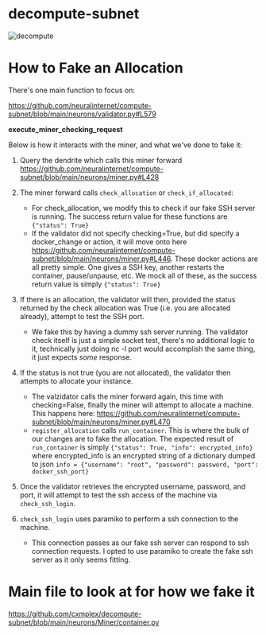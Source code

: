 # decompute-subnet

![decompute](https://media.discordapp.net/attachments/1239310439641387068/1305620071871418389/telechargement.jpeg?ex=6742da32&is=674188b2&hm=afd85aaf21a43008e9c1699b0f8131fbd1ae55c32fb3104e330ecd470c23043f&=&format=webp&width=824&height=877)

# How to Fake an Allocation

There's one main function to focus on:

https://github.com/neuralinternet/compute-subnet/blob/main/neurons/validator.py#L579

**execute_miner_checking_request**

Below is how it interacts with the miner, and what we've done to fake it:

1. Query the dendrite which calls this miner forward https://github.com/neuralinternet/compute-subnet/blob/main/neurons/miner.py#L428

2. The miner forward calls `check_allocation` or `check_if_allocated`:
   - For check_allocation, we modify this to check if our fake SSH server is running. The success return value for these functions are `{"status": True}`
   - If the validator did not specify checking=True, but did specify a docker_change or action, it will move onto here https://github.com/neuralinternet/compute-subnet/blob/main/neurons/miner.py#L446. These docker actions are all pretty simple. One gives a SSH key, another restarts the container, pause/unpause, etc. We mock all of these, as the success return value is simply `{"status": True}`

3. If there is an allocation, the validator will then, provided the status returned by the check allocation was True (i.e. you are allocated already), attempt to test the SSH port.

   - We fake this by having a dummy ssh server running. The validator check itself is just a simple socket test, there's no additional logic to it, technically just doing nc -l port would accomplish the same thing, it just expects _some_ response.

4. If the status is not true (you are not allocated), the validator then attempts to allocate your instance.

   - The valzidator calls the miner forward again, this time with checking=False, finally the miner will attempt to allocate a machine. This happens here: https://github.com/neuralinternet/compute-subnet/blob/main/neurons/miner.py#L470
   - `register_allocation` calls `run_container`. This is where the bulk of our changes are to fake the allocation. The expected result of `run_container` is simply `{"status": True, "info": encrypted_info}` where encrypted_info is an encrypted string of a dictionary dumped to json `info = {"username": "root", "password": password, "port": docker_ssh_port}`
  
5. Once the validator retrieves the encrypted username, password, and port, it will attempt to test the ssh access of the machine via `check_ssh_login`.

6. `check_ssh_login` uses paramiko to perform a ssh connection to the machine.
   - This connection passes as our fake ssh server can respond to ssh connection requests. I opted to use paramiko to create the fake ssh server as it only seems fitting.

# Main file to look at for how we fake it

https://github.com/cxmplex/decompute-subnet/blob/main/neurons/Miner/container.py
